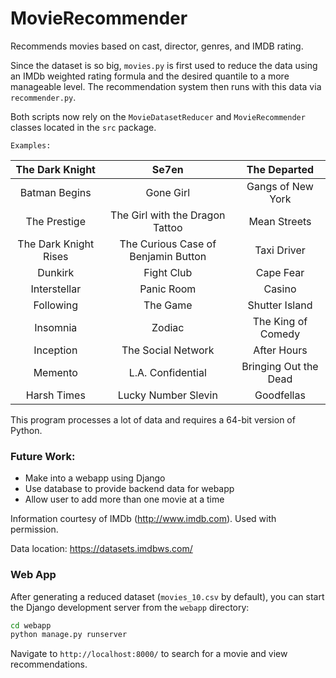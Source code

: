 # MovieRecommender
Recommends movies based on cast, director, genres, and IMDB rating.

Since the dataset is so big, `movies.py` is first used to reduce the data using an IMDb weighted rating formula and the desired quantile to a more manageable level. The recommendation system then runs with this data via `recommender.py`.

Both scripts now rely on the `MovieDatasetReducer` and `MovieRecommender` classes located in the `src` package.

`Examples:`

| The Dark Knight  | Se7en | The Departed |
| :-------------: | :-------------: | :-------------: |
| Batman Begins  | Gone Girl  | Gangs of New York |
| The Prestige  | The Girl with the Dragon Tattoo  | Mean Streets |
| The Dark Knight Rises  | The Curious Case of Benjamin Button  | Taxi Driver |
| Dunkirk  | Fight Club | Cape Fear |
| Interstellar  | Panic Room  | Casino |
| Following  | The Game  | Shutter Island |
| Insomnia  | Zodiac  | The King of Comedy |
| Inception  | The Social Network  | After Hours |
| Memento  | L.A. Confidential  | Bringing Out the Dead |
| Harsh Times  | Lucky Number Slevin  | Goodfellas |

This program processes a lot of data and requires a 64-bit version of Python.

### Future Work:
- Make into a webapp using Django
- Use database to provide backend data for webapp
- Allow user to add more than one movie at a time

Information courtesy of
IMDb
(http://www.imdb.com).
Used with permission.

Data location: https://datasets.imdbws.com/

### Web App

After generating a reduced dataset (`movies_10.csv` by default), you can start
the Django development server from the `webapp` directory:

```bash
cd webapp
python manage.py runserver
```

Navigate to `http://localhost:8000/` to search for a movie and view
recommendations.
